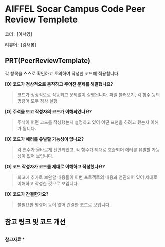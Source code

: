 # AIFFEL Socar Campus Code Peer Review Templete

코더 : [이서영]

리뷰어 : [김새봄]

## PRT(PeerReviewTemplate)

각 항목을 스스로 확인하고 토의하여 작성한 코드에 적용합니다.

**[O] 코드가 정상적으로 동작하고 주어진 문제를 해결했나요?**

> 코드가 정상적으로 작동되고 문제없이 실행됩니다.
> 파일 불러오기, 각 함수 등의 명령어 모두 정상 실행

**[O] 주석을 보고 작성자의 코드가 이해되었나요?**

> 주석이 어떤 코드를 작성했는지 설명하고 있어 어떤 표현을 하려고 했는지 이해가 됩니다.

**[O] 코드가 에러를 유발할 가능성이 없나요?**

> 각 변수가 올바르게 선언되었고, 각 함수가 제대로 호출되어 에러를 유발할 가능성이 없어 보입니다. 

**[O] 코드 작성자가 코드를 제대로 이해하고 작성했나요?**

> 회고에 추가로 보완할 내용들이 이번 프로젝트의 내용과 연관되어 있어 제대로 이해하고 작성한 것으로 보입니다.

**[O] 코드가 간결한가요?**

> 불필요한 명령어 등이 없어 간결한 코드로 보입니다.
>

## 참고 링크 및 코드 개선

```

```
**참고자료**
*

